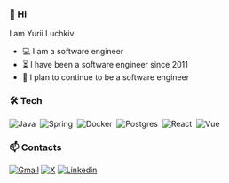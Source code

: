 ### 👋 Hi

I am Yurii Luchkiv

- 💻 I am a software engineer
- ⏳ I have been a software engineer since 2011
- 🏁 I plan to continue to be a software engineer

### 🛠️ Tech
![Java](https://img.shields.io/badge/-Java-F7931A?style=for-the-badge&logo=openjdk&color=272822)&nbsp;
![Spring](https://img.shields.io/badge/-Spring-5FBA7D?style=for-the-badge&logo=spring&color=272822)&nbsp;
![Docker](https://img.shields.io/badge/Docker-0D9CD7?style=for-the-badge&logo=docker&color=272822)&nbsp;
![Postgres](https://img.shields.io/badge/-Postgres-002F6C?style=for-the-badge&logo=postgresql&color=272822)&nbsp;
![React](https://img.shields.io/badge/-React-61DBFB?style=for-the-badge&logo=react&color=272822)&nbsp;
![Vue](https://img.shields.io/badge/-Vue-42B883?style=for-the-badge&logo=vuedotjs&color=272822)&nbsp;

### 📫 Contacts

[![Gmail](https://img.shields.io/badge/-@yyluchkiv-D93025?style=flat&labelColor=D93025&logo=gmail&logoColor=white)](mailto:yyluchkiv@gmail.com)
[![X](https://img.shields.io/badge/-@yyluchkiv-000000?style=flat&labelColor=000000&logo=x&logoColor=white)](https://x.com/yyluchkiv)
[![Linkedin](https://img.shields.io/badge/-@yyluchkiv-0E76A8?style=flat&labelColor=0E76A8&logo=linkedin&logoColor=white)](https://www.linkedin.com/in/yyluchkiv/)
<!---
[![Instagram](https://img.shields.io/badge/-@yyluchkiv-962FBF?style=flat&labelColor=962FBF&logo=instagram&logoColor=white)](https://www.instagram.com/yyluchkiv/)
--> 
